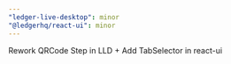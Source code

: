 ```yaml
---
"ledger-live-desktop": minor
"@ledgerhq/react-ui": minor
---
```


Rework QRCode Step in LLD + Add TabSelector in react-ui
